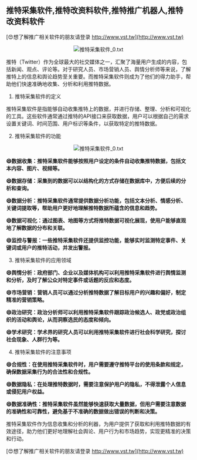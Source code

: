 ## **推特采集软件,推特改资料软件,推特推广机器人,推特改资料软件**

[😍想了解推广相关软件的朋友请登录 http://www.vst.tw](http://www.vst.tw)

 <center><img src="https://vst.tw/MP4/tuiguang/png/7.png" alt="推特采集软件_0.txt"></center>

推特（Twitter）作为全球最大的社交媒体之一，汇聚了海量用户生成的内容，包括新闻、观点、评论等。对于研究人员、市场营销人员、舆情分析师等来说，了解推特上的信息和舆论趋势至关重要。而推特采集软件则成为了他们的得力助手，帮助他们快速准确地收集、分析和利用推特数据。

1. 推特采集软件的定义

推特采集软件是指能够自动收集推特上的数据，并进行存储、整理、分析和可视化的工具。这些软件通常通过推特的API接口来获取数据，用户可以根据自己的需求设置关键词、时间范围、用户标识等条件，以获取特定的推特数据。

2. 推特采集软件的功能

 <center><img src="https://vst.tw/MP4/tuiguang/png/7.png" alt="推特采集软件_0.txt"></center>

**😄数据收集：推特采集软件能够按照用户设定的条件自动收集推特数据，包括文本内容、图片、视频等。**

**😄数据存储：采集到的数据可以以结构化的方式存储在数据库中，方便后续的分析和查询。**

**😄数据分析：推特采集软件通常提供数据分析功能，包括文本分析、情感分析、关键词提取等，帮助用户更好地理解推特数据所蕴含的信息和趋势。**

**😄数据可视化：通过图表、地图等方式将推特数据可视化展现，使用户能够直观地了解数据的分布和关联。**

**😄监控与警报：一些推特采集软件还提供监控功能，能够实时监测特定事件、关键词或用户的推特活动，并发出警报。**

3. 推特采集软件的应用领域

**😄舆情分析：政府部门、企业以及媒体机构可以利用推特采集软件进行舆情监测和分析，及时了解公众对特定事件或话题的反应和态度。**

**😄市场营销：营销人员可以通过分析推特数据了解目标用户的兴趣和偏好，制定精准的营销策略。**

**😄政治研究：政治分析师可以利用推特采集软件跟踪政治候选人、政党或政治组织的活动和舆论，从而洞察选民的态度和倾向。**

**😄学术研究：学术界的研究人员可以利用推特采集软件进行社会科学研究，探讨社会现象、人群行为等。**

4. 推特采集软件的注意事项

**😄合规性：在使用推特采集软件时，用户需要遵守推特平台的使用条款和规定，确保数据采集行为的合法性和合规性。**

**😄数据隐私：在处理推特数据时，需要注意保护用户的隐私，不得泄露个人信息或侵犯用户权益。**

**😄数据准确性：推特采集软件虽然能够快速获取大量数据，但用户需要注意数据的准确性和可靠性，避免基于不准确的数据做出错误的判断和决策。**

推特采集软件作为信息收集和分析的利器，为用户提供了获取和利用推特数据的有效途径，助力他们更好地理解社会舆论、用户行为和市场趋势，实现更精准的决策和行动。

[😍想了解推广相关软件的朋友请登录 http://www.vst.tw](http://www.vst.tw)



